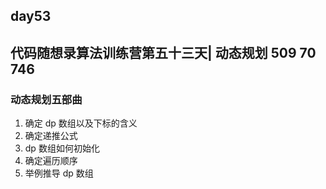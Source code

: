## day53

## 代码随想录算法训练营第五十三天| 动态规划 509 70 746

### 动态规划五部曲

1. 确定 dp 数组以及下标的含义
2. 确定递推公式
3. dp 数组如何初始化
4. 确定遍历顺序
5. 举例推导 dp 数组


